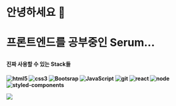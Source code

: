 <h1>안녕하세요 👋<h1>
  <p>프론트엔드를 공부중인 Serum...
    <h4>진짜 사용할 수 있는 Stack들<h4>
      <p>
<img alt="html5" src="https://img.shields.io/badge/-HTML5-E34F26?style=flat-square&logo=html5&logoColor=white" />
<img alt="css3" src="https://img.shields.io/badge/-CSS3-2018FF?style=flat-square&logo=CSS3&logoColor=white"/>
<img alt="Bootsrap" src="https://img.shields.io/badge/-Bootstrap-5749BE?style=flat-square&logo=Bootstrap&logoColor=white" />
<img alt="JavaScript" src="https://img.shields.io/badge/-JavaScript-430098??style=flat-square&logo=javascript&logoColor=white" />
<img alt="git" src="https://img.shields.io/badge/-Git-F05032?style=flat-square&logo=git&logoColor=white" />
<img alt ="react" src="https://img.shields.io/badge/-React-61DAFB?style=flat-square&logo=react&logoColor=white">
<img alt ="node" src="https://img.shields.io/badge/-Nodejs-339933?style=flat-square&logo=node&logoColor=white">
<img alt ="styled-components" src="https://img.shields.io/badge/-Styledcomponents-DB7093?style=flat-square&logo=node&logoColor=white">
<br/>
<div>
  <img src="https://github-readme-stats.vercel.app/api?username=JUMTBOX&show_icons=true&theme=radical&card_width=400"/>
<!--
**JUMTBOX/JUMTBOX** is a ✨ _special_ ✨ repository because its `README.md` (this file) appears on your GitHub profile.

Here are some ideas to get you started:

- 🔭 I’m currently working on ...
- 🌱 I’m currently learning ...
- 👯 I’m looking to collaborate on ...
- 🤔 I’m looking for help with ...
- 💬 Ask me about ...
- 📫 How to reach me: ...
- 😄 Pronouns: ...
- ⚡ Fun fact: ...
-->

